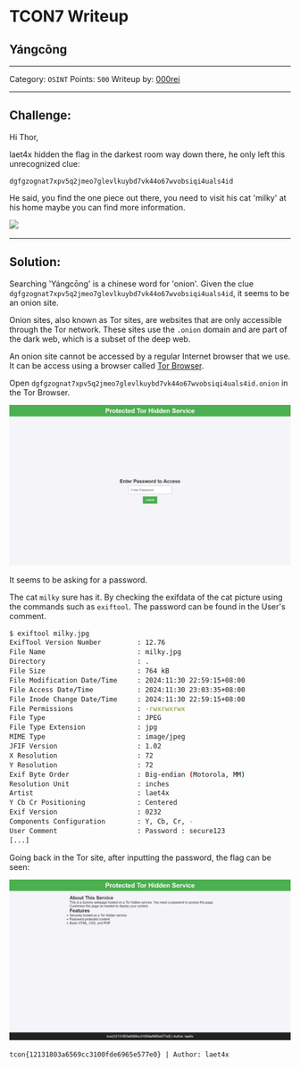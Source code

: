 # TCON7 Writeup
## Yángcōng

---

Category: `OSINT`
Points: `500`
Writeup by: [000rei](https://github.com/0000rei)

---

## Challenge: 

Hi Thor,

laet4x hidden the flag in the darkest room way down there, he only left this unrecognized clue:

    dgfgzognat7xpv5q2jmeo7glevlkuybd7vk44o67wvobsiqi4uals4id

He said, you find the one piece out there, you need to visit his cat 'milky' at his home maybe you can find more information. 

<img src="https://tcon7.laet4x.com/files/1edbe8ad3c9af1fc413d566ced2e881c/milky.jpg">

---

## Solution:

Searching 'Yángcōng' is a chinese word for 'onion'.
Given the clue `dgfgzognat7xpv5q2jmeo7glevlkuybd7vk44o67wvobsiqi4uals4id`, it seems to be an onion site.

Onion sites, also known as Tor sites, are websites that are only accessible through the Tor network. These sites use the `.onion` domain and are part of the dark web, which is a subset of the deep web.

An onion site cannot be accessed by a regular Internet browser that we use. It can be access using a browser called [Tor Browser](https://www.torproject.org/download/). 

Open `dgfgzognat7xpv5q2jmeo7glevlkuybd7vk44o67wvobsiqi4uals4id.onion` in the Tor Browser.

![onion site](onion1.png)

It seems to be asking for a password.

The cat `milky` sure has it. By checking the exifdata of the cat picture using the commands such as `exiftool`. The password can be found in the User's comment.

```bash
$ exiftool milky.jpg
ExifTool Version Number         : 12.76
File Name                       : milky.jpg
Directory                       : .
File Size                       : 764 kB
File Modification Date/Time     : 2024:11:30 22:59:15+08:00
File Access Date/Time           : 2024:11:30 23:03:35+08:00
File Inode Change Date/Time     : 2024:11:30 22:59:15+08:00
File Permissions                : -rwxrwxrwx
File Type                       : JPEG
File Type Extension             : jpg
MIME Type                       : image/jpeg
JFIF Version                    : 1.02
X Resolution                    : 72
Y Resolution                    : 72
Exif Byte Order                 : Big-endian (Motorola, MM)
Resolution Unit                 : inches
Artist                          : laet4x
Y Cb Cr Positioning             : Centered
Exif Version                    : 0232
Components Configuration        : Y, Cb, Cr, -
User Comment                    : Password : secure123
[...]
```

Going back in the Tor site, after inputting the password, the flag can be seen:

![flag](onion2.png)

```
tcon{12131803a6569cc3100fde6965e577e0} | Author: laet4x
```